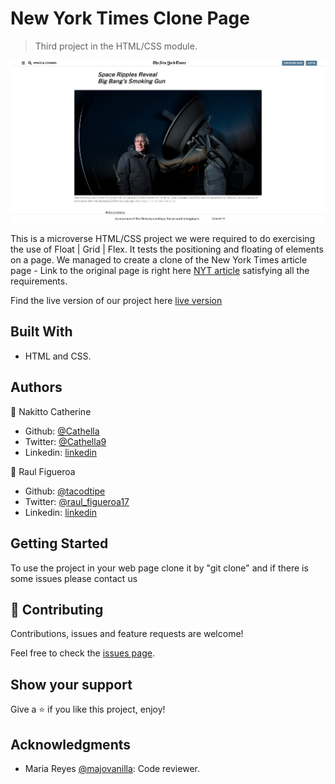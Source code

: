 # New York Times Clone Page

> Third project in the HTML/CSS module.

![screenshot](./app_screenshot.png)

This is a microverse HTML/CSS project we were required to do exercising the use of Float | Grid | Flex. It tests the positioning and floating of elements on a page. We managed to create a clone of the New York Times article page - Link to the original page is right here [NYT article](https://www.nytimes.com/2014/03/18/science/space/detection-of-waves-in-space-buttresses-landmark-theory-of-big-bang.html?_r=0) satisfying all the requirements.

Find the live version of our project here [live version](https://raw.githack.com/tacodtripe/New-York-Times-Clone-Page/features/index.html)

## Built With

- HTML and CSS.

## Authors

👤 Nakitto Catherine

- Github: [@Cathella](https://github.com/Cathella)
- Twitter: [@Cathella9](https://twitter.com/cathella9)
- Linkedin: [linkedin](https://www.linkedin.com/in/catherine-nakitto-51ba2a40/)

👤 Raul Figueroa

- Github: [@tacodtipe](https://github.com/tacodtripe)
- Twitter: [@raul_figueroa17](https://twitter.com/raul_figueroa17)
- Linkedin: [linkedin](https://www.linkedin.com/in/luis-raul-figueroa-soto-63411118a/)

## Getting Started

To use the project in your web page clone it by "git clone" and if there is some issues please contact us

## 🤝 Contributing

Contributions, issues and feature requests are welcome!

Feel free to check the [issues page](issues/).

## Show your support

Give a ⭐️ if you like this project, enjoy!

## Acknowledgments
- Maria Reyes [@majovanilla](https://github.com/majovanilla): Code reviewer.
